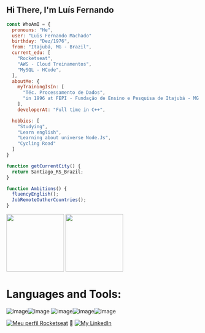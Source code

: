 ## Hi There, I'm Luís Fernando

```js
const WhoAmI = {
  pronouns: "He",
  user: "Luis Fernando Machado"
  birthday: "Dez/1976",
  from: "Itajubá, MG - Brazil",
  current_edu: [
    "Rocketseat",
    "AWS - Cloud Treinamentos", 
    "MySQL - HCode",
  ],
  aboutMe: {
    myTrainingIsIn: [
      "Téc. Processamento de Dados",
      "in 1996 at FEPI - Fundação de Ensino e Pesquisa de Itajubá - MG / Brazil"
    ],
    developerAt: "Full time in C++",

  hobbies: [
    "Studying",
    "Learn english",
    "Learning about universe Node.Js",
    "Cycling Road"
  ]
}

function getCurrentCity() {
  return Santiago_RS_Brazil;
}

function Ambitions() {
  fluencyEnglish();
  JobRemoteOutherCountries();
}
```
<div>
  <img height="150em" src="https://github-readme-stats.vercel.app/api/?username=luisfernandomgrs&show_icons=true&theme=dark&include_all_commits=true&count_private=true"/>
  <img height="150em" src="https://github-readme-stats.vercel.app/api/top-langs/?username=luisfernandomgrs&layout=compact&langs_count=7&theme=dark"/>
</div>

# Languages and Tools:
![image](https://user-images.githubusercontent.com/72364037/138801196-7d8d12bc-af5c-4481-a886-dd2136c479bd.png)![image](https://user-images.githubusercontent.com/72364037/138801304-ca52194b-394e-47e1-8038-0c9a4f463a72.png)
![image](https://user-images.githubusercontent.com/72364037/138800478-c0b20a21-3fd6-46cd-b860-d5ee0f736bfe.png)![image](https://user-images.githubusercontent.com/72364037/138800636-a7886b0a-56c8-4808-af1a-5fcfe36b82c2.png)![image](https://user-images.githubusercontent.com/72364037/138800969-757592b2-d69a-4f7b-9429-0fb91cd4022d.png)

[![Meu perfil Rocketseat](https://img.shields.io/badge/Meu%20Perfil-Rocketseat-brightgreen)](https://app.rocketseat.com.br/me/luis-fernando-m-04781)<spacer type="horizontal" width="100" height="100"> 📎 </spacer>[![My LinkedIn](https://img.shields.io/badge/JOB's-LinkedIn-informational)](https://www.linkedin.com/in/luis-fernando-machado-1472aa1b9/)

<!--
**luisfernandomgrs/luisfernandomgrs** is a ✨ _special_ ✨ repository because its `README.md` (this file) appears on your GitHub profile.

Here are some ideas to get you started:

- 🔭 I’m currently working on ...
- 🌱 I’m currently learning ...
- 👯 I’m looking to collaborate on ...
- 🤔 I’m looking for help with ...
- 💬 Ask me about ...
- 📫 How to reach me: ...
- 😄 Pronouns: ...
- ⚡ Fun fact: ...
-->
